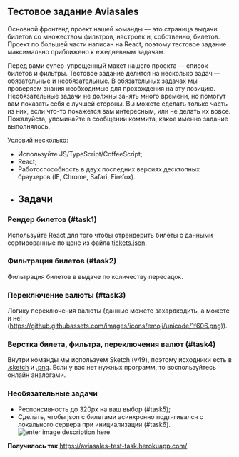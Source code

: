 ## Тестовое задание Aviasales
Основной фронтенд проект нашей команды — это страница выдачи билетов со множеством фильтров, настроек и, собственно, билетов. Проект по большей части написан на React, поэтому тестовое задание максимально приближено к ежедневным задачам.

Перед вами супер-упрощенный макет нашего проекта — список билетов и фильтры. Тестовое задание делится на несколько задач — обязательные и необязательные. В обязательных задачах мы проверяем знания необходимые для прохождения на эту позицию. Необязательные задачи не должны занять много времени, но помогут вам показать себя с лучшей стороны. Вы можете сделать только часть из них, если что-то покажется вам интересным, или не делать их вовсе. Пожалуйста, упоминайте в сообщении коммита, какое именно задание выполнялось.

Условий несколько:

-   Используйте JS/TypeScript/CoffeeScript;
-   React;
-   Работоспособность в двух последних версиях десктопных браузеров (IE, Chrome, Safari, Firefox).
- ## Задачи

### [](https://github.com/KosyanMedia/test-tasks/tree/master/aviasales#%D1%80%D0%B5%D0%BD%D0%B4%D0%B5%D1%80-%D0%B1%D0%B8%D0%BB%D0%B5%D1%82%D0%BE%D0%B2-task1)Рендер билетов (#task1)

Используйте React для того чтобы отрендерить билеты с данными сортированные по цене из файла  [tickets.json](https://github.com/KosyanMedia/test-tasks/blob/master/aviasales/tickets.json).

### [](https://github.com/KosyanMedia/test-tasks/tree/master/aviasales#%D1%84%D0%B8%D0%BB%D1%8C%D1%82%D1%80%D0%B0%D1%86%D0%B8%D1%8F-%D0%B1%D0%B8%D0%BB%D0%B5%D1%82%D0%BE%D0%B2-task2)Фильтрация билетов (#task2)

Фильтрация билетов в выдаче по количеству пересадок.

### [](https://github.com/KosyanMedia/test-tasks/tree/master/aviasales#%D0%BF%D0%B5%D1%80%D0%B5%D0%BA%D0%BB%D1%8E%D1%87%D0%B5%D0%BD%D0%B8%D0%B5-%D0%B2%D0%B0%D0%BB%D1%8E%D1%82%D1%8B-task3)Переключение валюты (#task3)

Логику переключения валюты (данные можете захардкодить, а можете и не!(https://github.githubassets.com/images/icons/emoji/unicode/1f606.png)).

### [](https://github.com/KosyanMedia/test-tasks/tree/master/aviasales#%D0%B2%D0%B5%D1%80%D1%81%D1%82%D0%BA%D0%B0-%D0%B1%D0%B8%D0%BB%D0%B5%D1%82%D0%B0-%D1%84%D0%B8%D0%BB%D1%8C%D1%82%D1%80%D0%B0-%D0%BF%D0%B5%D1%80%D0%B5%D0%BA%D0%BB%D1%8E%D1%87%D0%B5%D0%BD%D0%B8%D1%8F-%D0%B2%D0%B0%D0%BB%D1%8E%D1%82-task4)Верстка билета, фильтра, переключения валют (#task4)

Внутри команды мы используем Sketch (v49), поэтому исходники есть в  [.sketch](https://github.com/KosyanMedia/test-tasks/blob/master/aviasales/search.sketch)  и  [.png](https://github.com/KosyanMedia/test-tasks/blob/master/aviasales/search.png). Если у вас нет нужных программ, то воспользуйтесь онлайн аналогами.

### [](https://github.com/KosyanMedia/test-tasks/tree/master/aviasales#%D0%BD%D0%B5%D0%BE%D0%B1%D1%8F%D0%B7%D0%B0%D1%82%D0%B5%D0%BB%D1%8C%D0%BD%D1%8B%D0%B5-%D0%B7%D0%B0%D0%B4%D0%B0%D1%87%D0%B8)Необязательные задачи

-   Респонсивность до 320px на ваш выбор (#task5);
-   Сделать, чтобы json с билетами асинхронно подтягивался с локального сервера при инициализации (#task6).
![enter image description here](https://github.com/KosyanMedia/test-tasks/raw/master/aviasales/search_preview.png?raw=true)

**Получилось так**
https://aviasales-test-task.herokuapp.com/
